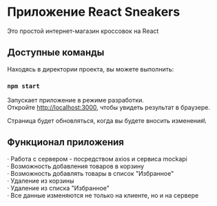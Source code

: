 # Приложение React Sneakers

Это простой интернет-магазин кроссовок на React

## Доступные команды

Находясь в директории проекта, вы можете выполнить:

### `npm start`

Запускает приложение в режиме разработки.\
Откройте [http://localhost:3000](http://localhost:3000), чтобы увидеть результат в браузере.

Страница будет обновляться, когда вы будете вносить изменения\

## Функционал приложения

· Работа с сервером - посредством axios и сервиса mockapi\
· Возможность добавления товаров в корзину\
· Возможность добавлять товары в список "Избранное"\
· Удаление из корзины\
· Удаление из списка "Избранное"\
· Все данные изменяются не только на клиенте, но и на сервере

